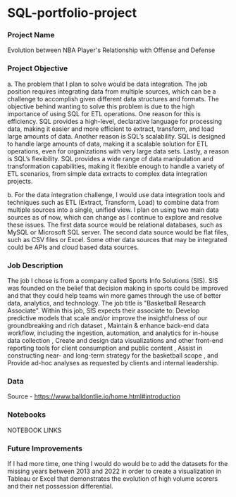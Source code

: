 # SQL-portfolio-project

### Project Name
Evolution between NBA Player's Relationship with Offense and Defense


### Project Objective
   a. The problem that I plan to solve would be data integration. The job position requires integrating data from multiple sources, which can be a challenge to accomplish given different data structures and formats. The objective behind wanting to solve this problem is due to the high importance of using SQL for ETL operations. One reason for this is efficiency. SQL provides a high-level, declarative language for processing data, making it easier and more efficient to extract, transform, and load large amounts of data. Another reason is SQL’s scalability. SQL is designed to handle large amounts of data, making it a scalable solution for ETL operations, even for organizations with very large data sets. Lastly, a reason is SQL’s flexibility. SQL provides a wide range of data manipulation and transformation capabilities, making it flexible enough to handle a variety of ETL scenarios, from simple data extracts to complex data integration projects.
   
   b. For the data integration challenge, I would use data integration tools and techniques such as ETL (Extract, Transform, Load) to combine data from multiple sources into a single, unified view. I plan on using two main data sources as of now, which can change as I continue to explore and resolve these issues. The first data source would be relational databases, such as MySQL or Microsoft SQL server. The second data source would be flat files, such as CSV files or Excel. Some other data sources that may be integrated could be APIs and cloud based data sources. 


### Job Description
The job I chose is from a company called Sports Info Solutions (SIS). SIS was founded on the belief that decision making in sports could be improved and that they could help teams win more games through the use of better data, analytics, and technology.
The job title is "Basketball Research Associate". Within this job, SIS expects their associate to: Develop predictive models that scale and/or improve the insightfulness of our groundbreaking and rich dataset
, Maintain & enhance back-end data workflow, including the ingestion, automation, and analytics for in-house data collection
, Create and design data visualizations and other front-end reporting tools for client consumption and public content
, Assist in constructing near- and long-term strategy for the basketball scope
, and Provide ad-hoc analyses as requested by clients and internal leadership.

### Data
Source - https://www.balldontlie.io/home.html#introduction

### Notebooks
NOTEBOOK LINKS

### Future Improvements
If I had more time, one thing I would do would be to add the datasets for the missing years between 2013 and 2022 in order to create a visualization in Tableau or Excel that demonstrates the evolution of high volume scorers and their net possession differential.
